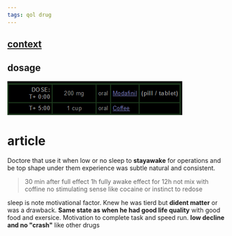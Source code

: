 ```yaml
---
tags: qol drug
---
```


## [context](https://erowid.org/experiences/exp.php?ID=100310)
## dosage
![picture 1](../../images/e41ff7001d50e5b3eb959b28f07e2218148824d68041d83f98e09d0bdc730b04.png)  

# article
Doctore that use it when low or no sleep to **stayawake** for operations and be top shape under them
experience was subtle natural and consistent.
> 30 min after
> full effect 1h
> fully awake 
> effect for 12h
> not mix with coffine
> no stimulating sense like cocaine or instinct to redose

sleep is note motivational factor. Knew he was tierd but **dident matter** or was a drawback.
**Same state as when he had good life quality** with good food and exersice. Motivation to complete task and speed run.
**low decline and no "crash"** like other drugs

